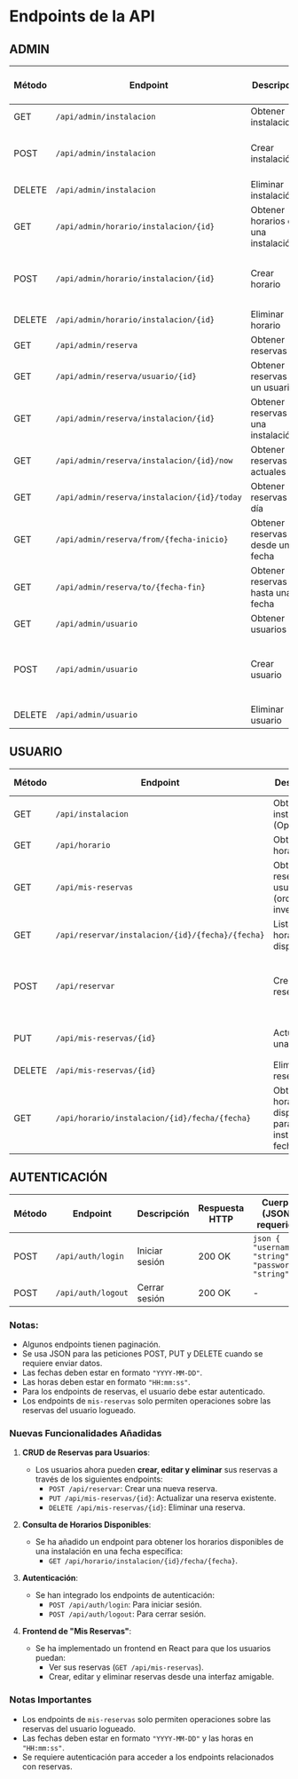 # Endpoints de la API

## **ADMIN**
| Método  | Endpoint                                     | Descripción                            | Respuesta HTTP | Cuerpo (JSON) requerido |
|---------|---------------------------------------------|----------------------------------------|---------------|--------------------------|
| GET     | `/api/admin/instalacion`                   | Obtener instalaciones                 | 200 OK        | -                        |
| POST    | `/api/admin/instalacion`                   | Crear instalación                     | 201 Created   | ```json { "nombre": "string", "ubicacion": "string" } ``` |
| DELETE  | `/api/admin/instalacion`                   | Eliminar instalación                  | 204 No Content | ```json { "id": 1 } ```  |
| GET     | `/api/admin/horario/instalacion/{id}`      | Obtener horarios de una instalación   | 200 OK        | -                        |
| POST    | `/api/admin/horario/instalacion/{id}`      | Crear horario                         | 201 Created   | ```json { "dia": "string", "hora_inicio": "HH:mm:ss", "hora_fin": "HH:mm:ss" } ``` |
| DELETE  | `/api/admin/horario/instalacion/{id}`      | Eliminar horario                      | 204 No Content | ```json { "id": 1 } ```  |
| GET     | `/api/admin/reserva`                       | Obtener reservas                      | 200 OK        | -                        |
| GET     | `/api/admin/reserva/usuario/{id}`         | Obtener reservas de un usuario        | 200 OK        | -                        |
| GET     | `/api/admin/reserva/instalacion/{id}`     | Obtener reservas de una instalación   | 200 OK        | -                        |
| GET     | `/api/admin/reserva/instalacion/{id}/now` | Obtener reservas actuales             | 200 OK        | -                        |
| GET     | `/api/admin/reserva/instalacion/{id}/today` | Obtener reservas del día              | 200 OK        | -                        |
| GET     | `/api/admin/reserva/from/{fecha-inicio}`  | Obtener reservas desde una fecha      | 200 OK        | -                        |
| GET     | `/api/admin/reserva/to/{fecha-fin}`       | Obtener reservas hasta una fecha      | 200 OK        | -                        |
| GET     | `/api/admin/usuario`                      | Obtener usuarios                      | 200 OK        | -                        |
| POST    | `/api/admin/usuario`                      | Crear usuario                         | 201 Created   | ```json { "nombre": "string", "email": "string", "rol": "string" } ``` |
| DELETE  | `/api/admin/usuario`                      | Eliminar usuario                      | 204 No Content | ```json { "id": 1 } ```  |

## **USUARIO**
| Método  | Endpoint                                       | Descripción                              | Respuesta HTTP | Cuerpo (JSON) requerido |
|---------|-----------------------------------------------|------------------------------------------|---------------|--------------------------|
| GET     | `/api/instalacion`                            | Obtener instalaciones (Opcional)        | 200 OK        | -                        |
| GET     | `/api/horario`                                | Obtener horarios                        | 200 OK        | -                        |
| GET     | `/api/mis-reservas`                           | Obtener reservas del usuario (orden inverso) | 200 OK        | -                        |
| GET     | `/api/reservar/instalacion/{id}/{fecha}/{fecha}` | Lista de horarios disponibles          | 200 OK        | -                        |
| POST    | `/api/reservar`                               | Crear una reserva                       | 201 Created   | ```json { "usuario_id": 1, "instalacion_id": 1, "fecha": "YYYY-MM-DD", "hora": "HH:mm:ss" } ``` |
| PUT     | `/api/mis-reservas/{id}`                      | Actualizar una reserva                  | 200 OK        | ```json { "horario_id": 1, "fecha": "YYYY-MM-DD" } ``` |
| DELETE  | `/api/mis-reservas/{id}`                      | Eliminar una reserva                    | 204 No Content | -                        |
| GET     | `/api/horario/instalacion/{id}/fecha/{fecha}` | Obtener horarios disponibles para una instalación y fecha | 200 OK | -                        |

## **AUTENTICACIÓN**
| Método  | Endpoint                                       | Descripción                              | Respuesta HTTP | Cuerpo (JSON) requerido |
|---------|-----------------------------------------------|------------------------------------------|---------------|--------------------------|
| POST    | `/api/auth/login`                             | Iniciar sesión                          | 200 OK        | ```json { "username": "string", "password": "string" } ``` |
| POST    | `/api/auth/logout`                            | Cerrar sesión                           | 200 OK        | -                        |

### **Notas:**
- Algunos endpoints tienen paginación.
- Se usa JSON para las peticiones POST, PUT y DELETE cuando se requiere enviar datos.
- Las fechas deben estar en formato `"YYYY-MM-DD"`.
- Las horas deben estar en formato `"HH:mm:ss"`.
- Para los endpoints de reservas, el usuario debe estar autenticado.
- Los endpoints de `mis-reservas` solo permiten operaciones sobre las reservas del usuario logueado.

### **Nuevas Funcionalidades Añadidas**

1. **CRUD de Reservas para Usuarios**:
   - Los usuarios ahora pueden **crear, editar y eliminar** sus reservas a través de los siguientes endpoints:
     - `POST /api/reservar`: Crear una nueva reserva.
     - `PUT /api/mis-reservas/{id}`: Actualizar una reserva existente.
     - `DELETE /api/mis-reservas/{id}`: Eliminar una reserva.

2. **Consulta de Horarios Disponibles**:
   - Se ha añadido un endpoint para obtener los horarios disponibles de una instalación en una fecha específica:
     - `GET /api/horario/instalacion/{id}/fecha/{fecha}`.

3. **Autenticación**:
   - Se han integrado los endpoints de autenticación:
     - `POST /api/auth/login`: Para iniciar sesión.
     - `POST /api/auth/logout`: Para cerrar sesión.

4. **Frontend de "Mis Reservas"**:
   - Se ha implementado un frontend en React para que los usuarios puedan:
     - Ver sus reservas (`GET /api/mis-reservas`).
     - Crear, editar y eliminar reservas desde una interfaz amigable.

### **Notas Importantes**
- Los endpoints de `mis-reservas` solo permiten operaciones sobre las reservas del usuario logueado.
- Las fechas deben estar en formato `"YYYY-MM-DD"` y las horas en `"HH:mm:ss"`.
- Se requiere autenticación para acceder a los endpoints relacionados con reservas.